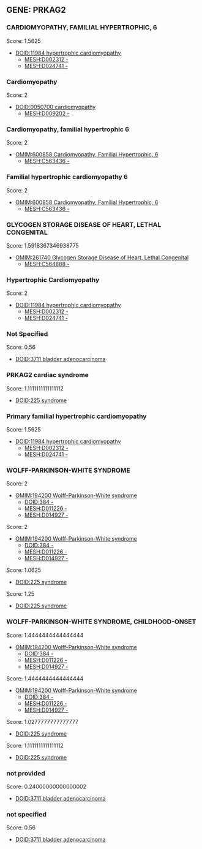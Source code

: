 
## GENE: PRKAG2

### CARDIOMYOPATHY, FAMILIAL HYPERTROPHIC, 6

Score: 1.5625

 * [DOID:11984 hypertrophic cardiomyopathy](http://beta.monarchinitiative.org/disease/DOID:11984)
    * [MESH:D002312 -](http://beta.monarchinitiative.org/disease/MESH:D002312)
    * [MESH:D024741 -](http://beta.monarchinitiative.org/disease/MESH:D024741)

### Cardiomyopathy

Score: 2

 * [DOID:0050700 cardiomyopathy](http://beta.monarchinitiative.org/disease/DOID:0050700)
    * [MESH:D009202 -](http://beta.monarchinitiative.org/disease/MESH:D009202)

### Cardiomyopathy, familial hypertrophic 6

Score: 2

 * [OMIM:600858 Cardiomyopathy, Familial Hypertrophic, 6](http://beta.monarchinitiative.org/disease/OMIM:600858)
    * [MESH:C563436 -](http://beta.monarchinitiative.org/disease/MESH:C563436)

### Familial hypertrophic cardiomyopathy 6

Score: 2

 * [OMIM:600858 Cardiomyopathy, Familial Hypertrophic, 6](http://beta.monarchinitiative.org/disease/OMIM:600858)
    * [MESH:C563436 -](http://beta.monarchinitiative.org/disease/MESH:C563436)

### GLYCOGEN STORAGE DISEASE OF HEART, LETHAL CONGENITAL

Score: 1.5918367346938775

 * [OMIM:261740 Glycogen Storage Disease of Heart, Lethal Congenital](http://beta.monarchinitiative.org/disease/OMIM:261740)
    * [MESH:C564888 -](http://beta.monarchinitiative.org/disease/MESH:C564888)

### Hypertrophic Cardiomyopathy

Score: 2

 * [DOID:11984 hypertrophic cardiomyopathy](http://beta.monarchinitiative.org/disease/DOID:11984)
    * [MESH:D002312 -](http://beta.monarchinitiative.org/disease/MESH:D002312)
    * [MESH:D024741 -](http://beta.monarchinitiative.org/disease/MESH:D024741)

### Not Specified

Score: 0.56

 * [DOID:3711 bladder adenocarcinoma](http://beta.monarchinitiative.org/disease/DOID:3711)

### PRKAG2 cardiac syndrome

Score: 1.1111111111111112

 * [DOID:225 syndrome](http://beta.monarchinitiative.org/disease/DOID:225)

### Primary familial hypertrophic cardiomyopathy

Score: 1.5625

 * [DOID:11984 hypertrophic cardiomyopathy](http://beta.monarchinitiative.org/disease/DOID:11984)
    * [MESH:D002312 -](http://beta.monarchinitiative.org/disease/MESH:D002312)
    * [MESH:D024741 -](http://beta.monarchinitiative.org/disease/MESH:D024741)

### WOLFF-PARKINSON-WHITE SYNDROME

Score: 2

 * [OMIM:194200 Wolff-Parkinson-White syndrome](http://beta.monarchinitiative.org/disease/OMIM:194200)
    * [DOID:384 -](http://beta.monarchinitiative.org/disease/DOID:384)
    * [MESH:D011226 -](http://beta.monarchinitiative.org/disease/MESH:D011226)
    * [MESH:D014927 -](http://beta.monarchinitiative.org/disease/MESH:D014927)

Score: 2

 * [OMIM:194200 Wolff-Parkinson-White syndrome](http://beta.monarchinitiative.org/disease/OMIM:194200)
    * [DOID:384 -](http://beta.monarchinitiative.org/disease/DOID:384)
    * [MESH:D011226 -](http://beta.monarchinitiative.org/disease/MESH:D011226)
    * [MESH:D014927 -](http://beta.monarchinitiative.org/disease/MESH:D014927)

Score: 1.0625

 * [DOID:225 syndrome](http://beta.monarchinitiative.org/disease/DOID:225)

Score: 1.25

 * [DOID:225 syndrome](http://beta.monarchinitiative.org/disease/DOID:225)

### WOLFF-PARKINSON-WHITE SYNDROME, CHILDHOOD-ONSET

Score: 1.4444444444444444

 * [OMIM:194200 Wolff-Parkinson-White syndrome](http://beta.monarchinitiative.org/disease/OMIM:194200)
    * [DOID:384 -](http://beta.monarchinitiative.org/disease/DOID:384)
    * [MESH:D011226 -](http://beta.monarchinitiative.org/disease/MESH:D011226)
    * [MESH:D014927 -](http://beta.monarchinitiative.org/disease/MESH:D014927)

Score: 1.4444444444444444

 * [OMIM:194200 Wolff-Parkinson-White syndrome](http://beta.monarchinitiative.org/disease/OMIM:194200)
    * [DOID:384 -](http://beta.monarchinitiative.org/disease/DOID:384)
    * [MESH:D011226 -](http://beta.monarchinitiative.org/disease/MESH:D011226)
    * [MESH:D014927 -](http://beta.monarchinitiative.org/disease/MESH:D014927)

Score: 1.0277777777777777

 * [DOID:225 syndrome](http://beta.monarchinitiative.org/disease/DOID:225)

Score: 1.1111111111111112

 * [DOID:225 syndrome](http://beta.monarchinitiative.org/disease/DOID:225)

### not provided

Score: 0.24000000000000002

 * [DOID:3711 bladder adenocarcinoma](http://beta.monarchinitiative.org/disease/DOID:3711)

### not specified

Score: 0.56

 * [DOID:3711 bladder adenocarcinoma](http://beta.monarchinitiative.org/disease/DOID:3711)
